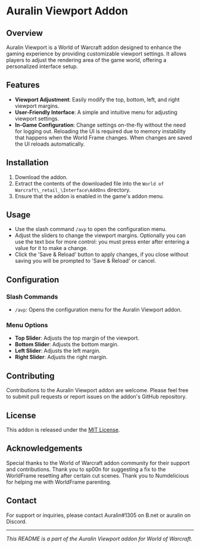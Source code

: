 # Auralin Viewport Addon

## Overview
Auralin Viewport is a World of Warcraft addon designed to enhance the gaming experience by providing customizable viewport settings. It allows players to adjust the rendering area of the game world, offering a personalized interface setup.

## Features
- **Viewport Adjustment**: Easily modify the top, bottom, left, and right viewport margins.
- **User-Friendly Interface**: A simple and intuitive menu for adjusting viewport settings.
- **In-Game Configuration**: Change settings on-the-fly without the need for logging out. Reloading the UI is required due to memory instability that happens when the World Frame changes. When changes are saved the UI reloads automatically.

## Installation
1. Download the addon.
2. Extract the contents of the downloaded file into the `World of Warcraft\_retail_\Interface\AddOns` directory.
3. Ensure that the addon is enabled in the game's addon menu.

## Usage
- Use the slash command `/avp` to open the configuration menu.
- Adjust the sliders to change the viewport margins. Optionally you can use the text box for more control: you must press enter after entering a value for it to make a change. 
- Click the 'Save & Reload' button to apply changes, if you close without saving you will be prompted to 'Save & Reload' or cancel.

## Configuration
### Slash Commands
- `/avp`: Opens the configuration menu for the Auralin Viewport addon.

### Menu Options
- **Top Slider**: Adjusts the top margin of the viewport.
- **Bottom Slider**: Adjusts the bottom margin.
- **Left Slider**: Adjusts the left margin.
- **Right Slider**: Adjusts the right margin.

## Contributing
Contributions to the Auralin Viewport addon are welcome. Please feel free to submit pull requests or report issues on the addon's GitHub repository.

## License
This addon is released under the [MIT License](LICENSE).

## Acknowledgements
Special thanks to the World of Warcraft addon community for their support and contributions.
Thank you to sp00n for suggesting a fix to the WorldFrame resetting after certain cut scenes. Thank you to Numdelicious for
helping me with WorldFrame parenting. 

## Contact
For support or inquiries, please contact Auralin#1305 on B.net or auralin on Discord.

---
*This README is a part of the Auralin Viewport addon for World of Warcraft.*
